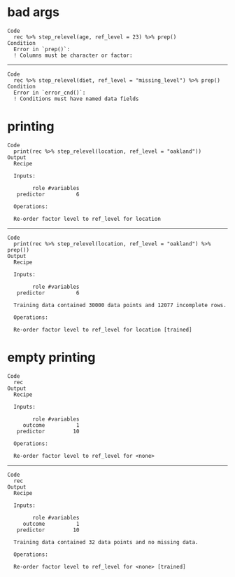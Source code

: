 # bad args

    Code
      rec %>% step_relevel(age, ref_level = 23) %>% prep()
    Condition
      Error in `prep()`:
      ! Columns must be character or factor: 

---

    Code
      rec %>% step_relevel(diet, ref_level = "missing_level") %>% prep()
    Condition
      Error in `error_cnd()`:
      ! Conditions must have named data fields

# printing

    Code
      print(rec %>% step_relevel(location, ref_level = "oakland"))
    Output
      Recipe
      
      Inputs:
      
            role #variables
       predictor          6
      
      Operations:
      
      Re-order factor level to ref_level for location

---

    Code
      print(rec %>% step_relevel(location, ref_level = "oakland") %>% prep())
    Output
      Recipe
      
      Inputs:
      
            role #variables
       predictor          6
      
      Training data contained 30000 data points and 12077 incomplete rows. 
      
      Operations:
      
      Re-order factor level to ref_level for location [trained]

# empty printing

    Code
      rec
    Output
      Recipe
      
      Inputs:
      
            role #variables
         outcome          1
       predictor         10
      
      Operations:
      
      Re-order factor level to ref_level for <none>

---

    Code
      rec
    Output
      Recipe
      
      Inputs:
      
            role #variables
         outcome          1
       predictor         10
      
      Training data contained 32 data points and no missing data.
      
      Operations:
      
      Re-order factor level to ref_level for <none> [trained]

